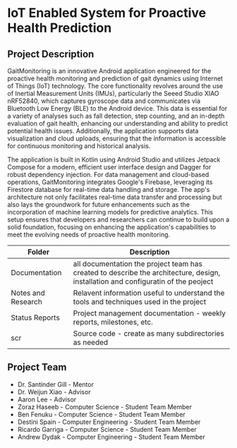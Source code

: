 # IoT Enabled System for Proactive Health Prediction
## Project Description
GaitMonitoring is an innovative Android application engineered for the proactive health monitoring and prediction of gait dynamics using Internet of Things (IoT) technology. The core functionality revolves around the use of Inertial Measurement Units (IMUs), particularly the Seeed Studio XIAO nRF52840, which captures gyroscope data and communicates via Bluetooth Low Energy (BLE) to the Android device. This data is essential for a variety of analyses such as fall detection, step counting, and an in-depth evaluation of gait health, enhancing our understanding and ability to predict potential health issues. Additionally, the application supports data visualization and cloud uploads, ensuring that the information is accessible for continuous monitoring and historical analysis.

The application is built in Kotlin using Android Studio and utilizes Jetpack Compose for a modern, efficient user interface design and Dagger for robust dependency injection. For data management and cloud-based operations, GaitMonitoring integrates Google's Firebase, leveraging its Firestore database for real-time data handling and storage. The app's architecture not only facilitates real-time data transfer and processing but also lays the groundwork for future enhancements such as the incorporation of machine learning models for predictive analytics. This setup ensures that developers and researchers can continue to build upon a solid foundation, focusing on enhancing the application's capabilities to meet the evolving needs of proactive health monitoring.

| Folder | Description |
|---|---|
| Documentation |  all documentation the project team has created to describe the architecture, design, installation and configuratin of the peoject |
| Notes and Research | Relavent information useful to understand the tools and techniques used in the project |
| Status Reports | Project management documentation - weekly reports, milestones, etc. |
| scr | Source code - create as many subdirectories as needed |

## Project Team
- Dr. Santinder Gill - Mentor
- Dr. Weijun Xiao - Advisor
- Aaron Lee - Advisor
- Zoraz Haseeb - Computer Science - Student Team Member
- Ben Fenuku - Computer Science - Student Team Member
- Destini Spain - Computer Engineering  - Student Team Member
- Ricardo Garriga  - Computer Science - Student Team Member
- Andrew Dydak - Computer Engineering  - Student Team Member

